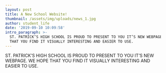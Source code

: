 ```yaml
---
layout: post
title: A New School Website!
thumbnail: /assets/img/uploads/news_1.jpg
author: student_life
date: '2019-09-10 10:09:58'
intro_paragraph: >-
  ST. PATRICK’S HIGH SCHOOL IS PROUD TO PRESENT TO YOU IT’S NEW WEBPAGE. WE HOPE
  THAT YOU FIND IT VISUALLY INTERESTING AND EASIER TO USE.
---
```

ST. PATRICK’S HIGH SCHOOL IS PROUD TO PRESENT TO YOU IT’S NEW WEBPAGE. WE HOPE THAT YOU FIND IT VISUALLY INTERESTING AND EASIER TO USE.
